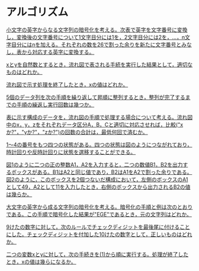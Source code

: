 # アルゴリズム
[小文字の英字からなる文字列の暗号化を考える。次表で英字を文字番号に変換し，変換後の文字番号について1文字目分には1を，2文字目分には2を，…，n文字目分にはnを加える。それぞれの数を26で割った余りを新たに文字番号とみなし，表から対応する英字に変換する。
](https://www.itpassportsiken.com/bunya.php?m=14&s=2&no=16)


[xとyを自然数とするとき，流れ図で表される手続を実行した結果として，適切なものはどれか。
](https://www.fe-siken.com/bunya.php?m=2&s=2&no=12)

[流れ図で示す処理を終了したとき，xの値はどれか。](https://www.itpassportsiken.com/bunya.php?m=14&s=2&no=2)


[5個のデータ列を次の手順を繰り返して昇順に整列するとき，整列が完了するまでの手順の繰返し実行回数は幾つか。](https://www.itpassportsiken.com/bunya.php?m=14&s=2&no=18)


[表に示す構成のデータを，流れ図の手順で処理する場合について考える。流れ図中のx，y，zをそれぞれデータ区分A，B，Cと適切に対応させれば，比較("xか?"，"yか?"，"zか?")の回数の合計は，最低何回で済むか。](https://www.itpassportsiken.com/bunya.php?m=14&s=2&no=7)


[1～4の番号をもつ四つの状態がある。四つの状態は図のようにつながれており，時計回りや反時計回りに状態を選移することができる。](https://www.itpassportsiken.com/bunya.php?m=14&s=2&no=10)


[図1のように二つの正の整数A1，A2を入力すると，二つの数値B1，B2を出力するボックスがある。B1はA2と同じ値であり，B2はA1をA2で割った余りである。図2のように，このボックスを2個つないだ構成において，左側のボックスのA1として49，A2として11を入力したとき，右側のボックスから出力されるB2の値は幾らか。](https://www.itpassportsiken.com/bunya.php?m=14&s=2&no=6)


[大文字の英字から成る文字列の暗号化を考える。暗号化の手順と例は次のとおりである。この手順で暗号化した結果が"EGE"であるとき，元の文字列はどれか。](https://www.itpassportsiken.com/bunya.php?m=14&s=2&no=5)


[9けたの数字に対して，次のルールでチェックディジットを最後尾に付けることにした。チェックディジットを付加した10けたの数字として，正しいものはどれか。](https://www.itpassportsiken.com/bunya.php?m=14&s=2&no=12)


[二つの変数xとyに対して，次の手続きを(1)から順に実行する。処理が終了したとき，xの値は幾らになるか。](https://www.itpassportsiken.com/bunya.php?m=14&s=2&no=11)



